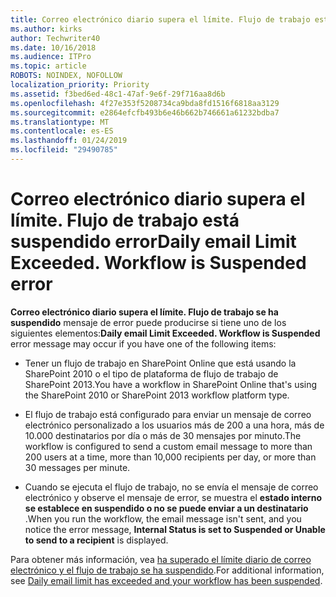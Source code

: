 ```yaml
---
title: Correo electrónico diario supera el límite. Flujo de trabajo está suspendido error
ms.author: kirks
author: Techwriter40
ms.date: 10/16/2018
ms.audience: ITPro
ms.topic: article
ROBOTS: NOINDEX, NOFOLLOW
localization_priority: Priority
ms.assetid: f3bed6ed-48c1-47af-9e6f-29f716aa8d6b
ms.openlocfilehash: 4f27e353f5208734ca9bda8fd1516f6818aa3129
ms.sourcegitcommit: e2864efcfb493b6e46b662b746661a61232bdba7
ms.translationtype: MT
ms.contentlocale: es-ES
ms.lasthandoff: 01/24/2019
ms.locfileid: "29490785"
---
```

# <a name="daily-email-limit-exceeded-workflow-is-suspended-error"></a><span data-ttu-id="56e22-p102">Correo electrónico diario supera el límite. Flujo de trabajo está suspendido error</span><span class="sxs-lookup"><span data-stu-id="56e22-p102">Daily email Limit Exceeded. Workflow is Suspended error</span></span>

 <span data-ttu-id="56e22-105">**Correo electrónico diario supera el límite. Flujo de trabajo se ha suspendido** mensaje de error puede producirse si tiene uno de los siguientes elementos:</span><span class="sxs-lookup"><span data-stu-id="56e22-105">**Daily email Limit Exceeded. Workflow is Suspended** error message may occur if you have one of the following items:</span></span> 
  
- <span data-ttu-id="56e22-106">Tener un flujo de trabajo en SharePoint Online que está usando la SharePoint 2010 o el tipo de plataforma de flujo de trabajo de SharePoint 2013.</span><span class="sxs-lookup"><span data-stu-id="56e22-106">You have a workflow in SharePoint Online that's using the SharePoint 2010 or SharePoint 2013 workflow platform type.</span></span>
    
- <span data-ttu-id="56e22-107">El flujo de trabajo está configurado para enviar un mensaje de correo electrónico personalizado a los usuarios más de 200 a una hora, más de 10.000 destinatarios por día o más de 30 mensajes por minuto.</span><span class="sxs-lookup"><span data-stu-id="56e22-107">The workflow is configured to send a custom email message to more than 200 users at a time, more than 10,000 recipients per day, or more than 30 messages per minute.</span></span>
    
- <span data-ttu-id="56e22-108">Cuando se ejecuta el flujo de trabajo, no se envía el mensaje de correo electrónico y observe el mensaje de error, se muestra el **estado interno se establece en suspendido o no se puede enviar a un destinatario** .</span><span class="sxs-lookup"><span data-stu-id="56e22-108">When you run the workflow, the email message isn't sent, and you notice the error message, **Internal Status is set to Suspended or Unable to send to a recipient** is displayed.</span></span> 
    
<span data-ttu-id="56e22-109">Para obtener más información, vea [ha superado el límite diario de correo electrónico y el flujo de trabajo se ha suspendido](https://go.microsoft.com/fwlink/?Linkid=2031137).</span><span class="sxs-lookup"><span data-stu-id="56e22-109">For additional information, see [Daily email limit has exceeded and your workflow has been suspended](https://go.microsoft.com/fwlink/?Linkid=2031137).</span></span>
  
